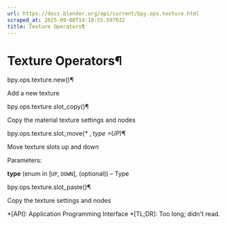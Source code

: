 ```yaml
---
url: https://docs.blender.org/api/current/bpy.ops.texture.html
scraped_at: 2025-09-08T14:18:55.597032
title: Texture Operators¶
---
```


# Texture Operators¶

bpy.ops.texture.new()¶

    

Add a new texture

bpy.ops.texture.slot_copy()¶

    

Copy the material texture settings and nodes

bpy.ops.texture.slot_move(_*_ , _type =UP_)¶

    

Move texture slots up and down

Parameters:

    

**type** (enum in [`UP`, `DOWN`], (optional)) – Type

bpy.ops.texture.slot_paste()¶

    

Copy the texture settings and nodes

  *[API]: Application Programming Interface
  *[TL;DR]: Too long; didn't read.

